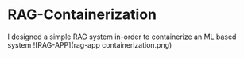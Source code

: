 # RAG-Containerization
I designed a simple RAG system in-order to containerize an ML based system
![RAG-APP](rag-app containerization.png)
